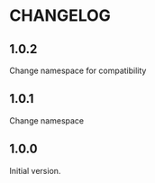 # CHANGELOG

## 1.0.2

Change namespace for compatibility

## 1.0.1

Change namespace 

## 1.0.0

Initial version.
